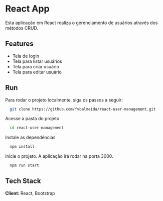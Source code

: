 
# React App

Esta aplicação em React realiza o gerenciamento de usuários através dos métodos CRUD.


## Features

- Tela de login
- Tela para listar usuários
- Tela para criar usuário
- Tela para editar usuário


## Run

Para rodar o projeto localmente, siga os passos a seguir:

```bash
  git clone https://github.com/fvbalmeida/react-user-management.git
```
Acesse a pasta do projeto
```bash
  cd react-user-management
```
Instale as dependências
```bash
  npm install
```
Inicie o projeto. A aplicação irá rodar na porta 3000.
```bash
  npm run start
```

## Tech Stack

**Client:** React, Bootstrap


